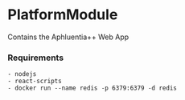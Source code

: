 # PlatformModule
Contains the Aphluentia++ Web App 

### Requirements
    - nodejs
    - react-scripts
    - docker run --name redis -p 6379:6379 -d redis